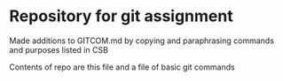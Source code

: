 # Repository for git assignment

Made additions to GITCOM.md by copying and paraphrasing commands and purposes listed in CSB

Contents of repo are this file and a file of basic git commands